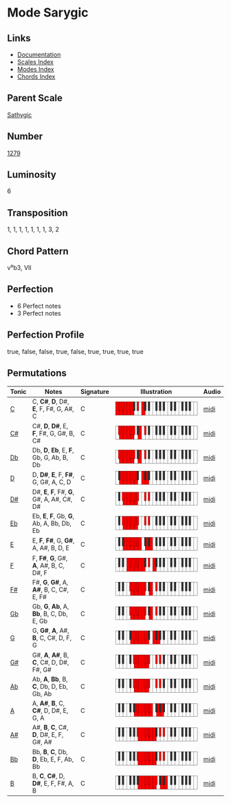 # Mode Sarygic

## Links

- [Documentation](README.md)
- [Scales Index](Scales.md)
- [Modes Index](Modes.md)
- [Chords Index](Chords.md)

## Parent Scale

[Sathygic](ScaleSathygic.md)

## Number

[1279](https://ianring.com/musictheory/scales/1279)

## Luminosity

6

## Transposition

1, 1, 1, 1, 1, 1, 1, 3, 2

## Chord Pattern

v⁰b3, VII

## Perfection

- 6 Perfect notes
- 3 Perfect notes

## Perfection Profile

true, false, false, true, false, true, true, true, true

## Permutations

| Tonic | Notes | Signature | Illustration | Audio |
|-------|-------|-----------|--------------|-------|
| [C](ModeCNaturalSarygic.md) | C, **C#**, **D**, D#, **E**, F, F#, G, A#, C | C | ![CNaturalSarygic](ModeCNaturalSarygic.png) | [midi](https://github.com/edipermadi/music/blob/main/docs/ModeCNaturalSarygic.mid?raw=true) |
| [C#](ModeCSharpSarygic.md) | C#, **D**, **D#**, E, **F**, F#, G, G#, B, C# | C | ![CSharpSarygic](ModeCSharpSarygic.png) | [midi](https://github.com/edipermadi/music/blob/main/docs/ModeCSharpSarygic.mid?raw=true) |
| [Db](ModeDFlatSarygic.md) | Db, **D**, **Eb**, E, **F**, Gb, G, Ab, B, Db | C | ![DFlatSarygic](ModeDFlatSarygic.png) | [midi](https://github.com/edipermadi/music/blob/main/docs/ModeDFlatSarygic.mid?raw=true) |
| [D](ModeDNaturalSarygic.md) | D, **D#**, **E**, F, **F#**, G, G#, A, C, D | C | ![DNaturalSarygic](ModeDNaturalSarygic.png) | [midi](https://github.com/edipermadi/music/blob/main/docs/ModeDNaturalSarygic.mid?raw=true) |
| [D#](ModeDSharpSarygic.md) | D#, **E**, **F**, F#, **G**, G#, A, A#, C#, D# | C | ![DSharpSarygic](ModeDSharpSarygic.png) | [midi](https://github.com/edipermadi/music/blob/main/docs/ModeDSharpSarygic.mid?raw=true) |
| [Eb](ModeEFlatSarygic.md) | Eb, **E**, **F**, Gb, **G**, Ab, A, Bb, Db, Eb | C | ![EFlatSarygic](ModeEFlatSarygic.png) | [midi](https://github.com/edipermadi/music/blob/main/docs/ModeEFlatSarygic.mid?raw=true) |
| [E](ModeENaturalSarygic.md) | E, **F**, **F#**, G, **G#**, A, A#, B, D, E | C | ![ENaturalSarygic](ModeENaturalSarygic.png) | [midi](https://github.com/edipermadi/music/blob/main/docs/ModeENaturalSarygic.mid?raw=true) |
| [F](ModeFNaturalSarygic.md) | F, **F#**, **G**, G#, **A**, A#, B, C, D#, F | C | ![FNaturalSarygic](ModeFNaturalSarygic.png) | [midi](https://github.com/edipermadi/music/blob/main/docs/ModeFNaturalSarygic.mid?raw=true) |
| [F#](ModeFSharpSarygic.md) | F#, **G**, **G#**, A, **A#**, B, C, C#, E, F# | C | ![FSharpSarygic](ModeFSharpSarygic.png) | [midi](https://github.com/edipermadi/music/blob/main/docs/ModeFSharpSarygic.mid?raw=true) |
| [Gb](ModeGFlatSarygic.md) | Gb, **G**, **Ab**, A, **Bb**, B, C, Db, E, Gb | C | ![GFlatSarygic](ModeGFlatSarygic.png) | [midi](https://github.com/edipermadi/music/blob/main/docs/ModeGFlatSarygic.mid?raw=true) |
| [G](ModeGNaturalSarygic.md) | G, **G#**, **A**, A#, **B**, C, C#, D, F, G | C | ![GNaturalSarygic](ModeGNaturalSarygic.png) | [midi](https://github.com/edipermadi/music/blob/main/docs/ModeGNaturalSarygic.mid?raw=true) |
| [G#](ModeGSharpSarygic.md) | G#, **A**, **A#**, B, **C**, C#, D, D#, F#, G# | C | ![GSharpSarygic](ModeGSharpSarygic.png) | [midi](https://github.com/edipermadi/music/blob/main/docs/ModeGSharpSarygic.mid?raw=true) |
| [Ab](ModeAFlatSarygic.md) | Ab, **A**, **Bb**, B, **C**, Db, D, Eb, Gb, Ab | C | ![AFlatSarygic](ModeAFlatSarygic.png) | [midi](https://github.com/edipermadi/music/blob/main/docs/ModeAFlatSarygic.mid?raw=true) |
| [A](ModeANaturalSarygic.md) | A, **A#**, **B**, C, **C#**, D, D#, E, G, A | C | ![ANaturalSarygic](ModeANaturalSarygic.png) | [midi](https://github.com/edipermadi/music/blob/main/docs/ModeANaturalSarygic.mid?raw=true) |
| [A#](ModeASharpSarygic.md) | A#, **B**, **C**, C#, **D**, D#, E, F, G#, A# | C | ![ASharpSarygic](ModeASharpSarygic.png) | [midi](https://github.com/edipermadi/music/blob/main/docs/ModeASharpSarygic.mid?raw=true) |
| [Bb](ModeBFlatSarygic.md) | Bb, **B**, **C**, Db, **D**, Eb, E, F, Ab, Bb | C | ![BFlatSarygic](ModeBFlatSarygic.png) | [midi](https://github.com/edipermadi/music/blob/main/docs/ModeBFlatSarygic.mid?raw=true) |
| [B](ModeBNaturalSarygic.md) | B, **C**, **C#**, D, **D#**, E, F, F#, A, B | C | ![BNaturalSarygic](ModeBNaturalSarygic.png) | [midi](https://github.com/edipermadi/music/blob/main/docs/ModeBNaturalSarygic.mid?raw=true) |
